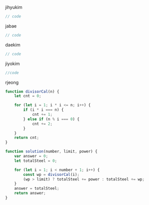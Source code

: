 jihyukim
```js
// code
```
jabae
```js
// code
```
daekim
```js
// code
```
jiyokim
```js
//code
```
rjeong
```js
function divisorCal(n) {
	let cnt = 0;

	for (let i = 1; i * i <= n; i++) {
		if (i * i === n) {
			cnt += 1;
		} else if (n % i === 0) {
			cnt += 2;
		}
	}
	return cnt;
}

function solution(number, limit, power) {
	var answer = 0;
	let totalSteel = 0;

	for (let i = 1; i < number + 1; i++) {
		const wp = divisorCal(i);
		(wp > limit) ? totalSteel += power : totalSteel += wp;
	}
	answer = totalSteel;
	return answer;
}
```
